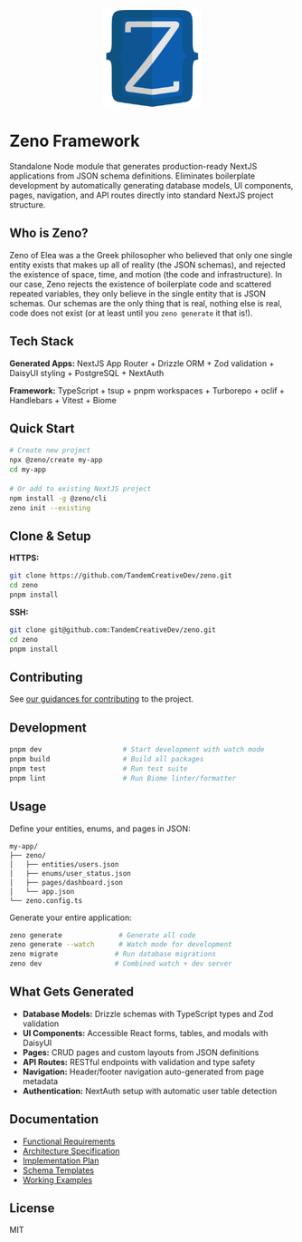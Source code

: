 <div align="center">
 <img src="./assets/logo.svg" width="175" height="175" alt="Zeno Logo">
</div>

# Zeno Framework

Standalone Node module that generates production-ready NextJS applications from JSON schema definitions. Eliminates boilerplate development by automatically generating database models, UI components, pages, navigation, and API routes directly into standard NextJS project structure.

## Who is Zeno?

Zeno of Elea was a the Greek philosopher who believed that only one single entity exists that makes up all of reality (the JSON schemas), and rejected the existence of space, time, and motion (the code and infrastructure). In our case, Zeno rejects the existence of boilerplate code and scattered repeated variables, they only believe in the single entity that is JSON schemas. Our schemas are the only thing that is real, nothing else is real, code does not exist (or at least until you `zeno generate` it that is!).

## Tech Stack

**Generated Apps:** NextJS App Router + Drizzle ORM + Zod validation + DaisyUI styling + PostgreSQL + NextAuth

**Framework:** TypeScript + tsup + pnpm workspaces + Turborepo + oclif + Handlebars + Vitest + Biome

## Quick Start

```bash
# Create new project
npx @zeno/create my-app
cd my-app

# Or add to existing NextJS project
npm install -g @zeno/cli
zeno init --existing
```

## Clone & Setup

**HTTPS:**

```bash
git clone https://github.com/TandemCreativeDev/zeno.git
cd zeno
pnpm install
```

**SSH:**

```bash
git clone git@github.com:TandemCreativeDev/zeno.git
cd zeno
pnpm install
```

## Contributing

See [our guidances for contributing](CONTRIBUTING.md) to the project.

## Development

```bash
pnpm dev                    # Start development with watch mode
pnpm build                  # Build all packages
pnpm test                   # Run test suite
pnpm lint                   # Run Biome linter/formatter
```

## Usage

Define your entities, enums, and pages in JSON:

```
my-app/
├── zeno/
│   ├── entities/users.json
│   ├── enums/user_status.json
│   ├── pages/dashboard.json
│   └── app.json
└── zeno.config.ts
```

Generate your entire application:

```bash
zeno generate              # Generate all code
zeno generate --watch      # Watch mode for development
zeno migrate              # Run database migrations
zeno dev                  # Combined watch + dev server
```

## What Gets Generated

- **Database Models:** Drizzle schemas with TypeScript types and Zod validation
- **UI Components:** Accessible React forms, tables, and modals with DaisyUI
- **Pages:** CRUD pages and custom layouts from JSON definitions
- **API Routes:** RESTful endpoints with validation and type safety
- **Navigation:** Header/footer navigation auto-generated from page metadata
- **Authentication:** NextAuth setup with automatic user table detection

## Documentation

- [Functional Requirements](docs/REQUIREMENTS.md)
- [Architecture Specification](docs/ARCHITECTURE.md)
- [Implementation Plan](docs/PLAN.md)
- [Schema Templates](docs/templates/)
- [Working Examples](docs/examples/)

## License

MIT
